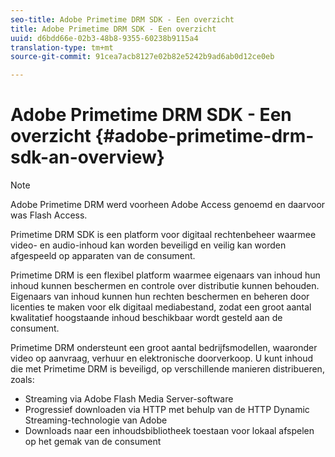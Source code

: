 ```yaml
---
seo-title: Adobe Primetime DRM SDK - Een overzicht
title: Adobe Primetime DRM SDK - Een overzicht
uuid: d6bdd66e-02b3-48b8-9355-60238b9115a4
translation-type: tm+mt
source-git-commit: 91cea7acb8127e02b82e5242b9ad6ab0d12ce0eb

---
```



# Adobe Primetime DRM SDK - Een overzicht {#adobe-primetime-drm-sdk-an-overview}

>[!NOTE]
>
>Adobe Primetime DRM werd voorheen Adobe Access genoemd en daarvoor was Flash Access.

Primetime DRM SDK is een platform voor digitaal rechtenbeheer waarmee video- en audio-inhoud kan worden beveiligd en veilig kan worden afgespeeld op apparaten van de consument.

Primetime DRM is een flexibel platform waarmee eigenaars van inhoud hun inhoud kunnen beschermen en controle over distributie kunnen behouden. Eigenaars van inhoud kunnen hun rechten beschermen en beheren door licenties te maken voor elk digitaal mediabestand, zodat een groot aantal kwalitatief hoogstaande inhoud beschikbaar wordt gesteld aan de consument.

Primetime DRM ondersteunt een groot aantal bedrijfsmodellen, waaronder video op aanvraag, verhuur en elektronische doorverkoop. U kunt inhoud die met Primetime DRM is beveiligd, op verschillende manieren distribueren, zoals:

* Streaming via Adobe Flash Media Server-software
* Progressief downloaden via HTTP met behulp van de HTTP Dynamic Streaming-technologie van Adobe
* Downloads naar een inhoudsbibliotheek toestaan voor lokaal afspelen op het gemak van de consument

